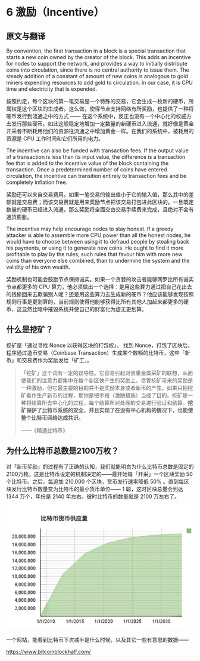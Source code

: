 
# 6 激励（Incentive）

## 原文与翻译

By convention, the first transaction in a block is a special transaction that starts a new coin owned by the creator of the block. This adds an incentive for nodes to support the network, and provides a way to initially distribute coins into circulation, since there is no central authority to issue them. The steady addition of a constant of amount of new coins is analogous to gold miners expending resources to add gold to circulation. In our case, it is CPU time and electricity that is expended.

按照约定，每个区块的第一笔交易是一个特殊的交易，它会生成一枚新的硬币，所属权是这个区块的生成者。这么做，使得节点支持网络有所奖励，也提供了一种将硬币发行到流通之中的方式 —— 在这个系统中，反正也没有一个中心化的权威方去发行那些硬币。如此这般稳定地增加一定数量的新硬币进入流通，就好像是黄金开采者不断耗用他们的资源往流通之中增加黄金一样。在我们的系统中，被耗用的资源是 CPU 工作时间和它们所用的电力。

The incentive can also be funded with transaction fees. If the output value of a transaction is less than its input value, the difference is a transaction fee that is added to the incentive value of the block containing the transaction. Once a predetermined number of coins have entered circulation, the incentive can transition entirely to transaction fees and be completely inflation free.

奖励还可以来自交易费用。如果一笔交易的输出值小于它的输入值，那么其中的差额就是交易费；而该交易费就是用来奖励节点把该交易打包进此区块的。一旦既定数量的硬币已经进入流通，那么奖励将全面交由交易手续费来完成，且绝对不会有通货膨胀。

The incentive may help encourage nodes to stay honest. If a greedy attacker is able to assemble more CPU power than all the honest nodes, he would have to choose between using it to defraud people by stealing back his payments, or using it to generate new coins. He ought to find it more profitable to play by the rules, such rules that favour him with more new coins than everyone else combined, than to undermine the system and the validity of his own wealth.

奖励机制也可能会鼓励节点保持诚实。如果一个贪婪的攻击者能够网罗比所有诚实节点都更多的 CPU 算力，他必须做出一个选择：是用这些算力通过把自己花出去的钱偷回来去欺骗别人呢？还是用这些算力去生成新的硬币？他应该能够发现按照规则行事是更划算的，当前规则使得他能够获得比所有其他人加起来都更多的硬币，这显然比暗中摧毁系统并使自己的财富化为虚无更划算。

## 什么是挖矿？

挖矿是「通过寻找 Nonce 以获得区块的打包权」。
找到 Nonce，打包了区块后，程序通过造币交易（Coinbase Transaction）生成某个数额的比特币，这些「新币」和交易费作为奖励发给「矿工」。

>「挖矿」这个词有一定的误导性。它容易引起对贵重金属采矿的联想，从而使我们的注意力都集中在每个新区快产生的奖励上。尽管挖矿带来的奖励是一种激励，但它最主要的目的并不是奖励本身或者新币的产生。如果只把挖矿看作生产新币的过程，那你是把手段（激励措施）当成了目的。挖矿是一种将结算所去中心化的过程，每个结算所对处理的交易进行验证和结算。**挖矿保护了比特币系统的安全，并且实现了在没有中心机构的情况下，也能使整个比特币网络达成共识。**
>
>——《精通比特币》

## 为什么比特币总数是2100万枚？

对「新币奖励」的过程有了正确的认知，我们就能明白为什么比特币总数是固定的2100万枚。这是比特币设定的机制决定的——最开始每「开采」一个区块奖励 50 个比特币。之后，每追加 210,000 个区块，货币发行速率降低 50% 。直到每区块发行比特币数量变为比特币的最小货币单位—— 1 聪，这时区块总量会到达 1344 万个，年份是 2140 年左右，彼时比特币的数量就是 2100 万左右了。

![比特币供应变化曲线](pics/bitcoin_supplication.png)

一个网站，能看到比特币下次减半是什么时候，以及其它一些有意思的数据——

https://www.bitcoinblockhalf.com/
